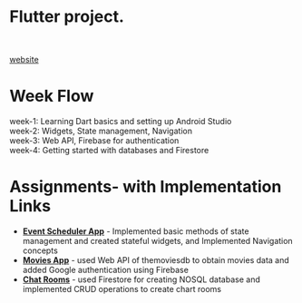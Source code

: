 # Flutter project. 
<br>

[website](https://coding-club-iitg.notion.site/coding-club-iitg/First-Steps-to-Flutter-App-Development-Course-a7d66dbfd31045d9ad02cb9dc190350e)

# Week Flow

week-1: Learning Dart basics and setting up Android Studio <br>
week-2: Widgets, State management, Navigation <br>
week-3: Web API, Firebase for authentication <br>
week-4: Getting started with databases and Firestore <br>

# Assignments- with Implementation Links

* **[Event Scheduler App](https://github.com/ManideepDonkena/Flutter_Event_Scheduler)** - Implemented basic methods of state management and created stateful widgets, and Implemented Navigation concepts <br>
* **[Movies App](https://github.com/ManideepDonkena/movies_app)** - used Web API of themoviesdb to obtain movies data and added Google authentication using Firebase <br>
* **[Chat Rooms](https://github.com/ManideepDonkena/chatter_app)** - used Firestore for creating NOSQL database and implemented CRUD operations to create chart rooms <br> 

